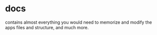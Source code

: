 # docs

contains almost everything you would need to memorize and modify the apps files and structure, and much more.